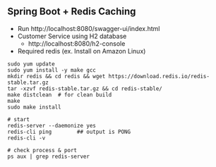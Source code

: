 ## Spring Boot + Redis Caching
- Run http://localhost:8080/swagger-ui/index.html
- Customer Service using H2 database
    * http://localhost:8080/h2-console
- Required redis (ex. Install on Amazon Linux)
```shell
sudo yum update
sudo yum install -y make gcc
mkdir redis && cd redis && wget https://download.redis.io/redis-stable.tar.gz 
tar -xzvf redis-stable.tar.gz && cd redis-stable/
make distclean  # for clean build
make
sudo make install

# start
redis-server --daemonize yes
redis-cli ping        ## output is PONG
redis-cli -v

# check process & port
ps aux | grep redis-server
```
